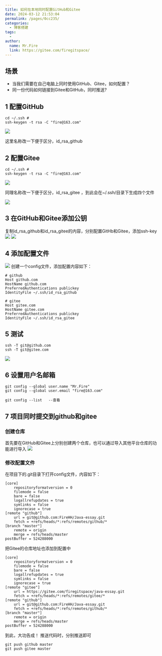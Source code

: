 ```yaml
---
title: 如何在本地同时配置GitHub和Gitee
date: 2024-03-12 21:53:04
permalink: /pages/0cc235/
categories:
  - 博客搭建
tags:
  - 
author: 
  name: Mr.Fire
  link: https://gitee.com/firegitspace/
---
```




## 场景
- 当我们需要在自己电脑上同时使用GitHub、Gitee，如何配置？
- 同一份代码如何链接到Gitee和GitHub，同时推送?


## 1 配置GitHub

```shell
cd ~/.ssh #
ssh-keygen -t rsa -C "fire@163.com"
```
![](https://fire-repository.oss-cn-beijing.aliyuncs.com/img/240311/1.png)

这里名称改一下便于区分，id_rsa_github

## 2 配置Gitee

```shell
cd ~/.ssh #
ssh-keygen -t rsa -C "fire@163.com"
```
![](https://fire-repository.oss-cn-beijing.aliyuncs.com/img/240311/2.png)

同理名称改一下便于区分，id_rsa_gitee ，到此会在~/.ssh/目录下生成四个文件

![](https://fire-repository.oss-cn-beijing.aliyuncs.com/img/240311/3.png)

## 3 在GitHub和Gitee添加公钥
复制id_rsa_github和id_rsa_gitee的内容，分别配置GitHb和Gitee，添加ssh-key
![](https://fire-repository.oss-cn-beijing.aliyuncs.com/img/240311/4.png)
![](https://fire-repository.oss-cn-beijing.aliyuncs.com/img/240311/5.png)

## 4 添加配置文件
![](https://fire-repository.oss-cn-beijing.aliyuncs.com/img/240311/8.png)
创建一个config文件，添加配置内容如下：
```shell
# github
Host github.com
HostName github.com
PreferredAuthentications publickey
IdentityFile ~/.ssh/id_rsa_github

# gitee
Host gitee.com
HostName gitee.com
PreferredAuthentications publickey
IdentityFile ~/.ssh/id_rsa_gitee

```

## 5 测试
```shell
ssh -T git@github.com
ssh -T git@gitee.com
```
![](https://fire-repository.oss-cn-beijing.aliyuncs.com/img/240311/7.png)

## 6 设置用户名邮箱
```shell
git config --global user.name "Mr.Fire"
git config --global user.email "fire@163.com"

git config --list   --查看
```

## 7 项目同时提交到github和gitee

### 创建仓库
首先要在GitHub和Gitee上分别创建两个仓库，也可以通过导入其他平台仓库的功能进行导入
![](https://fire-repository.oss-cn-beijing.aliyuncs.com/img/240311/9.png)

### 修改配置文件
在项目下的.git目录下打开config文件，内容如下：
```shell
[core]
	repositoryformatversion = 0
	filemode = false
	bare = false
	logallrefupdates = true
	symlinks = false
	ignorecase = true
[remote "github"]
	url = git@github.com:FireHH/Java-essay.git
	fetch = +refs/heads/*:refs/remotes/github/*
[branch "master"]
	remote = origin
	merge = refs/heads/master
postBuffer = 524288000
```

把Gitee的仓库地址也添加到配置中
```shell
[core]
	repositoryformatversion = 0
	filemode = false
	bare = false
	logallrefupdates = true
	symlinks = false
	ignorecase = true
[remote "gitee"]
	url = https://gitee.com/firegitspace/java-essay.git
	fetch = +refs/heads/*:refs/remotes/gitee/*
[remote "github"]
	url = git@github.com:FireHH/Java-essay.git
	fetch = +refs/heads/*:refs/remotes/github/*
[branch "master"]
	remote = origin
	merge = refs/heads/master
postBuffer = 524288000
```

到此，大功告成！ 推送代码时，分别推送即可
```shell
git push github master
git push gitee master
```





